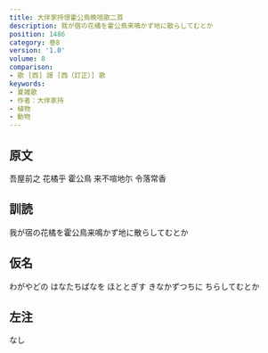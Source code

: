 ```yaml
---
title: 大伴家持恨霍公鳥晩喧歌二首
description: 我が宿の花橘を霍公鳥来鳴かず地に散らしてむとか
position: 1486
category: 巻8
version: '1.0'
volume: 8
comparison:
- 歌 [西] 謌 [西（訂正）] 歌
keywords:
- 夏雑歌
- 作者：大伴家持
- 植物
- 動物
---
```


## 原文

吾屋前之 花橘乎 霍公鳥 来不喧地尓 令落常香

## 訓読

我が宿の花橘を霍公鳥来鳴かず地に散らしてむとか

## 仮名

わがやどの はなたちばなを ほととぎす きなかずつちに ちらしてむとか

## 左注

なし
